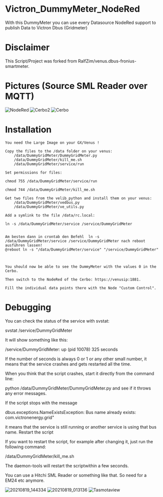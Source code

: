 # Victron_DummyMeter_NodeRed
With this DummyMeter you can use every Datasource NodeRed support to publish Data to Victron Dbus (Gridmeter)


# Disclaimer
This Script/Project was forked from RalfZim/venus.dbus-fronius-smartmeter.

# Pictures (Source  SML Reader over MQTT)

![NodeRed](https://github.com/Marv2190/Victron_DummyMeter_NodeRed/assets/24812585/12588376-c111-4766-9c85-5725431ff136)
![Cerbo2](https://github.com/Marv2190/Victron_DummyMeter_NodeRed/assets/24812585/885eb751-36b4-4003-90c0-a0e6a6f5d7bc)
![Cerbo](https://github.com/Marv2190/Victron_DummyMeter_NodeRed/assets/24812585/f834f423-5ec7-4327-b8e6-5f7040843406)

# Installation

    You need the Large Image on your GX/Venus !

    Copy the files to the /data folder on your venus:
        /data/DummyGridMeter/DummyGridMeter.py
        /data/DummyGridMeter/kill_me.sh
        /data/DummyGridMeter/service/run

    Set permissions for files:

    chmod 755 /data/DummyGridMeter/service/run

    chmod 744 /data/DummyGridMeter/kill_me.sh

    Get two files from the velib_python and install them on your venus:
        /data/DummyGridMeter/vedbus.py
        /data/DummyGridMeter/ve_utils.py

    Add a symlink to the file /data/rc.local:

    ln -s /data/DummyGridMeter/service /service/DummyGridMeter


    Am besten dann in crontab den Befehl  ln -s /data/DummyGridMeter/service /service/DummyGridMeter nach reboot ausführen lassen!
    @reboot ln -s "/data/DummyGridMeter/service" "/service/DummyGridMeter"



    You should now be able to see the DummyMeter with the values 0 in the Cerbo.

    Then switch to the NodeRed of the Cerbo: https://venusip:1881.

    Fill the individual data points there with the Node "Custom Control". 




# Debugging

You can check the status of the service with svstat:

svstat /service/DummyGridMeter

It will show something like this:

/service/DummyGridMeter: up (pid 10078) 325 seconds

If the number of seconds is always 0 or 1 or any other small number, it means that the service crashes and gets restarted all the time.

When you think that the script crashes, start it directly from the command line:

python /data/DummyGridMeter/DummyGridMeter.py
and see if it throws any error messages.

If the script stops with the message

dbus.exceptions.NameExistsException: Bus name already exists: com.victronenergy.grid"

it means that the service is still running or another service is using that bus name.
Restart the script

If you want to restart the script, for example after changing it, just run the following command:

/data/DummyGridMeter/kill_me.sh

The daemon-tools will restart the scriptwithin a few seconds.

You can use a Hitchi SML Reader or something like that. So need for a EM24 etc anymore.

![20210819_144334](https://github.com/Marv2190/Victron_DummyMeter_NodeRed/assets/24812585/5b91f310-6cf5-4709-b5c5-ada52defcfeb)
![20210819_013136](https://github.com/Marv2190/Victron_DummyMeter_NodeRed/assets/24812585/ec720004-67e4-43fc-bdb8-916b0cfe3d30)
![Tasmotaview](https://github.com/Marv2190/Victron_DummyMeter_NodeRed/assets/24812585/411550f0-88ec-4b90-a500-fba4e2511f13)

